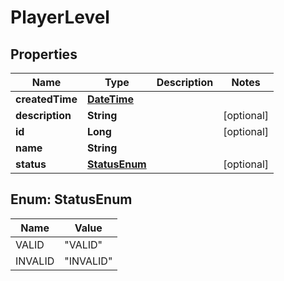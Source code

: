 
# PlayerLevel

## Properties
Name | Type | Description | Notes
------------ | ------------- | ------------- | -------------
**createdTime** | [**DateTime**](DateTime.md) |  | 
**description** | **String** |  |  [optional]
**id** | **Long** |  |  [optional]
**name** | **String** |  | 
**status** | [**StatusEnum**](#StatusEnum) |  |  [optional]


<a name="StatusEnum"></a>
## Enum: StatusEnum
Name | Value
---- | -----
VALID | &quot;VALID&quot;
INVALID | &quot;INVALID&quot;



